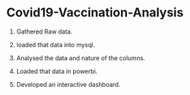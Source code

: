 # Covid19-Vaccination-Analysis

1. Gathered Raw data.

2. loaded that data into mysql.

3. Analysed the data and nature of the columns.

4. Loaded that data in powerbi.

5. Developed an interactive dashboard.

